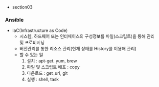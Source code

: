 -   section03

### Ansible

-   IaC(Infrastructure as Code)
    -   시스템, 하드웨어 또는 인터페이스의 구성정보를 파일(스크립트)을 통해 관리 및 프로비저닝
    -   버전관리를 통한 리소스 관리(현재 상태를 History를 이용해 관리)
    -   할 수 있는 일
        1. 설치 : apt-get. yum, brew
        2. 파일 및 스크립트 배포 : copy
        3. 다운로드 : get_url, git
        4. 실행 : shell, task
